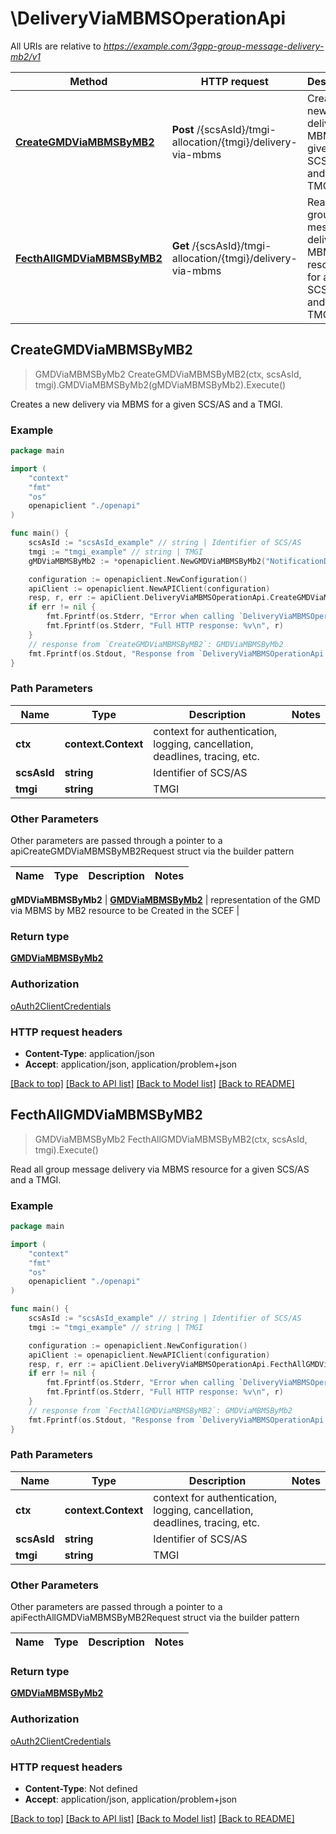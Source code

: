 # \DeliveryViaMBMSOperationApi

All URIs are relative to *https://example.com/3gpp-group-message-delivery-mb2/v1*

Method | HTTP request | Description
------------- | ------------- | -------------
[**CreateGMDViaMBMSByMB2**](DeliveryViaMBMSOperationApi.md#CreateGMDViaMBMSByMB2) | **Post** /{scsAsId}/tmgi-allocation/{tmgi}/delivery-via-mbms | Creates a new delivery via MBMS for a given SCS/AS and a TMGI.
[**FecthAllGMDViaMBMSByMB2**](DeliveryViaMBMSOperationApi.md#FecthAllGMDViaMBMSByMB2) | **Get** /{scsAsId}/tmgi-allocation/{tmgi}/delivery-via-mbms | Read all group message delivery via MBMS resource for a given SCS/AS and a TMGI.



## CreateGMDViaMBMSByMB2

> GMDViaMBMSByMb2 CreateGMDViaMBMSByMB2(ctx, scsAsId, tmgi).GMDViaMBMSByMb2(gMDViaMBMSByMb2).Execute()

Creates a new delivery via MBMS for a given SCS/AS and a TMGI.

### Example

```go
package main

import (
    "context"
    "fmt"
    "os"
    openapiclient "./openapi"
)

func main() {
    scsAsId := "scsAsId_example" // string | Identifier of SCS/AS
    tmgi := "tmgi_example" // string | TMGI
    gMDViaMBMSByMb2 := *openapiclient.NewGMDViaMBMSByMb2("NotificationDestination_example") // GMDViaMBMSByMb2 | representation of the GMD via MBMS by MB2 resource to be Created in the SCEF

    configuration := openapiclient.NewConfiguration()
    apiClient := openapiclient.NewAPIClient(configuration)
    resp, r, err := apiClient.DeliveryViaMBMSOperationApi.CreateGMDViaMBMSByMB2(context.Background(), scsAsId, tmgi).GMDViaMBMSByMb2(gMDViaMBMSByMb2).Execute()
    if err != nil {
        fmt.Fprintf(os.Stderr, "Error when calling `DeliveryViaMBMSOperationApi.CreateGMDViaMBMSByMB2``: %v\n", err)
        fmt.Fprintf(os.Stderr, "Full HTTP response: %v\n", r)
    }
    // response from `CreateGMDViaMBMSByMB2`: GMDViaMBMSByMb2
    fmt.Fprintf(os.Stdout, "Response from `DeliveryViaMBMSOperationApi.CreateGMDViaMBMSByMB2`: %v\n", resp)
}
```

### Path Parameters


Name | Type | Description  | Notes
------------- | ------------- | ------------- | -------------
**ctx** | **context.Context** | context for authentication, logging, cancellation, deadlines, tracing, etc.
**scsAsId** | **string** | Identifier of SCS/AS | 
**tmgi** | **string** | TMGI | 

### Other Parameters

Other parameters are passed through a pointer to a apiCreateGMDViaMBMSByMB2Request struct via the builder pattern


Name | Type | Description  | Notes
------------- | ------------- | ------------- | -------------


 **gMDViaMBMSByMb2** | [**GMDViaMBMSByMb2**](GMDViaMBMSByMb2.md) | representation of the GMD via MBMS by MB2 resource to be Created in the SCEF | 

### Return type

[**GMDViaMBMSByMb2**](GMDViaMBMSByMb2.md)

### Authorization

[oAuth2ClientCredentials](../README.md#oAuth2ClientCredentials)

### HTTP request headers

- **Content-Type**: application/json
- **Accept**: application/json, application/problem+json

[[Back to top]](#) [[Back to API list]](../README.md#documentation-for-api-endpoints)
[[Back to Model list]](../README.md#documentation-for-models)
[[Back to README]](../README.md)


## FecthAllGMDViaMBMSByMB2

> GMDViaMBMSByMb2 FecthAllGMDViaMBMSByMB2(ctx, scsAsId, tmgi).Execute()

Read all group message delivery via MBMS resource for a given SCS/AS and a TMGI.

### Example

```go
package main

import (
    "context"
    "fmt"
    "os"
    openapiclient "./openapi"
)

func main() {
    scsAsId := "scsAsId_example" // string | Identifier of SCS/AS
    tmgi := "tmgi_example" // string | TMGI

    configuration := openapiclient.NewConfiguration()
    apiClient := openapiclient.NewAPIClient(configuration)
    resp, r, err := apiClient.DeliveryViaMBMSOperationApi.FecthAllGMDViaMBMSByMB2(context.Background(), scsAsId, tmgi).Execute()
    if err != nil {
        fmt.Fprintf(os.Stderr, "Error when calling `DeliveryViaMBMSOperationApi.FecthAllGMDViaMBMSByMB2``: %v\n", err)
        fmt.Fprintf(os.Stderr, "Full HTTP response: %v\n", r)
    }
    // response from `FecthAllGMDViaMBMSByMB2`: GMDViaMBMSByMb2
    fmt.Fprintf(os.Stdout, "Response from `DeliveryViaMBMSOperationApi.FecthAllGMDViaMBMSByMB2`: %v\n", resp)
}
```

### Path Parameters


Name | Type | Description  | Notes
------------- | ------------- | ------------- | -------------
**ctx** | **context.Context** | context for authentication, logging, cancellation, deadlines, tracing, etc.
**scsAsId** | **string** | Identifier of SCS/AS | 
**tmgi** | **string** | TMGI | 

### Other Parameters

Other parameters are passed through a pointer to a apiFecthAllGMDViaMBMSByMB2Request struct via the builder pattern


Name | Type | Description  | Notes
------------- | ------------- | ------------- | -------------



### Return type

[**GMDViaMBMSByMb2**](GMDViaMBMSByMb2.md)

### Authorization

[oAuth2ClientCredentials](../README.md#oAuth2ClientCredentials)

### HTTP request headers

- **Content-Type**: Not defined
- **Accept**: application/json, application/problem+json

[[Back to top]](#) [[Back to API list]](../README.md#documentation-for-api-endpoints)
[[Back to Model list]](../README.md#documentation-for-models)
[[Back to README]](../README.md)

